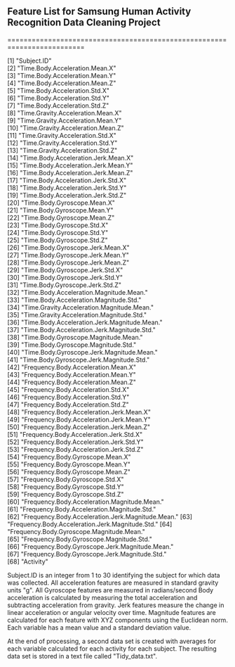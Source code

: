 ## Feature List for Samsung Human Activity Recognition Data Cleaning Project
=========================================================================

 [1] "Subject.ID"                                      
 [2] "Time.Body.Acceleration.Mean.X"                   
 [3] "Time.Body.Acceleration.Mean.Y"                   
 [4] "Time.Body.Acceleration.Mean.Z"                   
 [5] "Time.Body.Acceleration.Std.X"                    
 [6] "Time.Body.Acceleration.Std.Y"                    
 [7] "Time.Body.Acceleration.Std.Z"                    
 [8] "Time.Gravity.Acceleration.Mean.X"                
 [9] "Time.Gravity.Acceleration.Mean.Y"                
[10] "Time.Gravity.Acceleration.Mean.Z"                
[11] "Time.Gravity.Acceleration.Std.X"                 
[12] "Time.Gravity.Acceleration.Std.Y"                 
[13] "Time.Gravity.Acceleration.Std.Z"                 
[14] "Time.Body.Acceleration.Jerk.Mean.X"              
[15] "Time.Body.Acceleration.Jerk.Mean.Y"              
[16] "Time.Body.Acceleration.Jerk.Mean.Z"              
[17] "Time.Body.Acceleration.Jerk.Std.X"               
[18] "Time.Body.Acceleration.Jerk.Std.Y"               
[19] "Time.Body.Acceleration.Jerk.Std.Z"               
[20] "Time.Body.Gyroscope.Mean.X"                      
[21] "Time.Body.Gyroscope.Mean.Y"                      
[22] "Time.Body.Gyroscope.Mean.Z"                      
[23] "Time.Body.Gyroscope.Std.X"                       
[24] "Time.Body.Gyroscope.Std.Y"                       
[25] "Time.Body.Gyroscope.Std.Z"                       
[26] "Time.Body.Gyroscope.Jerk.Mean.X"                 
[27] "Time.Body.Gyroscope.Jerk.Mean.Y"                 
[28] "Time.Body.Gyroscope.Jerk.Mean.Z"                 
[29] "Time.Body.Gyroscope.Jerk.Std.X"                  
[30] "Time.Body.Gyroscope.Jerk.Std.Y"                  
[31] "Time.Body.Gyroscope.Jerk.Std.Z"                  
[32] "Time.Body.Acceleration.Magnitude.Mean."          
[33] "Time.Body.Acceleration.Magnitude.Std."           
[34] "Time.Gravity.Acceleration.Magnitude.Mean."       
[35] "Time.Gravity.Acceleration.Magnitude.Std."        
[36] "Time.Body.Acceleration.Jerk.Magnitude.Mean."     
[37] "Time.Body.Acceleration.Jerk.Magnitude.Std."      
[38] "Time.Body.Gyroscope.Magnitude.Mean."             
[39] "Time.Body.Gyroscope.Magnitude.Std."              
[40] "Time.Body.Gyroscope.Jerk.Magnitude.Mean."        
[41] "Time.Body.Gyroscope.Jerk.Magnitude.Std."         
[42] "Frequency.Body.Acceleration.Mean.X"              
[43] "Frequency.Body.Acceleration.Mean.Y"              
[44] "Frequency.Body.Acceleration.Mean.Z"              
[45] "Frequency.Body.Acceleration.Std.X"               
[46] "Frequency.Body.Acceleration.Std.Y"               
[47] "Frequency.Body.Acceleration.Std.Z"               
[48] "Frequency.Body.Acceleration.Jerk.Mean.X"         
[49] "Frequency.Body.Acceleration.Jerk.Mean.Y"         
[50] "Frequency.Body.Acceleration.Jerk.Mean.Z"         
[51] "Frequency.Body.Acceleration.Jerk.Std.X"          
[52] "Frequency.Body.Acceleration.Jerk.Std.Y"          
[53] "Frequency.Body.Acceleration.Jerk.Std.Z"          
[54] "Frequency.Body.Gyroscope.Mean.X"                 
[55] "Frequency.Body.Gyroscope.Mean.Y"                 
[56] "Frequency.Body.Gyroscope.Mean.Z"                 
[57] "Frequency.Body.Gyroscope.Std.X"                  
[58] "Frequency.Body.Gyroscope.Std.Y"                  
[59] "Frequency.Body.Gyroscope.Std.Z"                  
[60] "Frequency.Body.Acceleration.Magnitude.Mean."     
[61] "Frequency.Body.Acceleration.Magnitude.Std."      
[62] "Frequency.Body.Acceleration.Jerk.Magnitude.Mean."
[63] "Frequency.Body.Acceleration.Jerk.Magnitude.Std." 
[64] "Frequency.Body.Gyroscope.Magnitude.Mean."        
[65] "Frequency.Body.Gyroscope.Magnitude.Std."         
[66] "Frequency.Body.Gyroscope.Jerk.Magnitude.Mean."   
[67] "Frequency.Body.Gyroscope.Jerk.Magnitude.Std."    
[68] "Activity"  

Subject.ID is an integer from 1 to 30 identifying the subject for which data was collected.
All acceleration features are measured in standard gravity units "g".
All Gyroscope features are measured in radians/second
Body acceleration is calculated by measuring the total acceleration and subtracting acceleration from gravity.
Jerk features measure the change in linear acceleration or angular velocity over time.
Magnitude features are calculated for each feature with XYZ components using the Euclidean norm.
Each variable has a mean value and a standard deviation value.

At the end of processing, a second data set is created with averages for each variable calculated for each activity for each subject.
The resulting data set is stored in a text file called "Tidy_data.txt".
